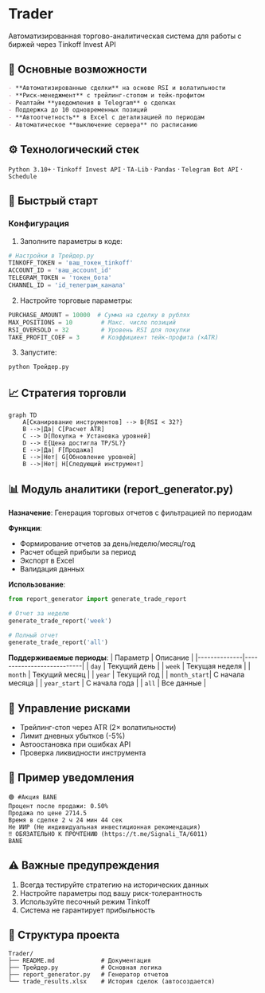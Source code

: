 


# Trader

Автоматизированная торгово-аналитическая система для работы с биржей через Tinkoff Invest API


## 📌 Основные возможности
```markdown
- **Автоматизированные сделки** на основе RSI и волатильности
- **Риск-менеджмент** с трейлинг-стопом и тейк-профитом
- Реалтайм **уведомления в Telegram** о сделках
- Поддержка до 10 одновременных позиций
- **Автоотчетность** в Excel с детализацией по периодам
- Автоматическое **выключение сервера** по расписанию
```
## ⚙️ Технологический стек

`Python 3.10+` · `Tinkoff Invest API` · `TA-Lib` · `Pandas` · `Telegram Bot API` · `Schedule`

## 🚀 Быстрый старт

### Конфигурация
1. Заполните параметры в коде:
```python
# Настройки в Трейдер.py
TINKOFF_TOKEN = 'ваш_токен_tinkoff'
ACCOUNT_ID = 'ваш_account_id'
TELEGRAM_TOKEN = 'токен_бота'
CHANNEL_ID = 'id_телеграм_канала'
```

2. Настройте торговые параметры:
```python
PURCHASE_AMOUNT = 10000  # Сумма на сделку в рублях
MAX_POSITIONS = 10        # Макс. число позиций
RSI_OVERSOLD = 32         # Уровень RSI для покупки
TAKE_PROFIT_COEF = 3      # Коэффициент тейк-профита (×ATR)
```

3. Запустите:
```bash
python Трейдер.py
```

## 📈 Стратегия торговли

```mermaid
graph TD
    A[Сканирование инструментов] --> B{RSI < 32?}
    B -->|Да| C[Расчет ATR]
    C --> D[Покупка + Установка уровней]
    D --> E{Цена достигла TP/SL?}
    E -->|Да| F[Продажа]
    E -->|Нет| G[Обновление уровней]
    B -->|Нет| H[Следующий инструмент]
```

## 📊 Модуль аналитики (report_generator.py)

**Назначение**: Генерация торговых отчетов с фильтрацией по периодам

**Функции**:
- Формирование отчетов за день/неделю/месяц/год
- Расчет общей прибыли за период
- Экспорт в Excel
- Валидация данных

**Использование**:
```python
from report_generator import generate_trade_report

# Отчет за неделю
generate_trade_report('week')

# Полный отчет
generate_trade_report('all')
```

**Поддерживаемые периоды**:
| Параметр     | Описание                  |
|--------------|---------------------------|
| `day`        | Текущий день              |
| `week`       | Текущая неделя            |
| `month`      | Текущий месяц             |
| `year`       | Текущий год               |
| `month_start`| С начала месяца           |
| `year_start` | С начала года             |
| `all`        | Все данные                |

## 🔐 Управление рисками

- Трейлинг-стоп через ATR (2× волатильности)
- Лимит дневных убытков (-5%)
- Автоостановка при ошибках API
- Проверка ликвидности инструмента

## 📨 Пример уведомления

```plaintext
🟢 #Акция BANE
Процент после продажи: 0.50%
Продажа по цене 2714.5
Время в сделке 2 ч 24 мин 44 сек
Не ИИР (Не индивидуальная инвестиционная рекомендация)
‼️ ОБЯЗАТЕЛЬНО К ПРОЧТЕНИЮ (https://t.me/Signali_TA/6011)
BANE
```

## ⚠️ Важные предупреждения

1. Всегда тестируйте стратегию на исторических данных
2. Настройте параметры под вашу риск-толерантность
3. Используйте песочный режим Tinkoff
4. Система не гарантирует прибыльность

## 📁 Структура проекта

```
Trader/
├── README.md             # Документация
├── Трейдер.py            # Основная логика
├── report_generator.py   # Генератор отчетов
└── trade_results.xlsx    # История сделок (автосоздается)
```

